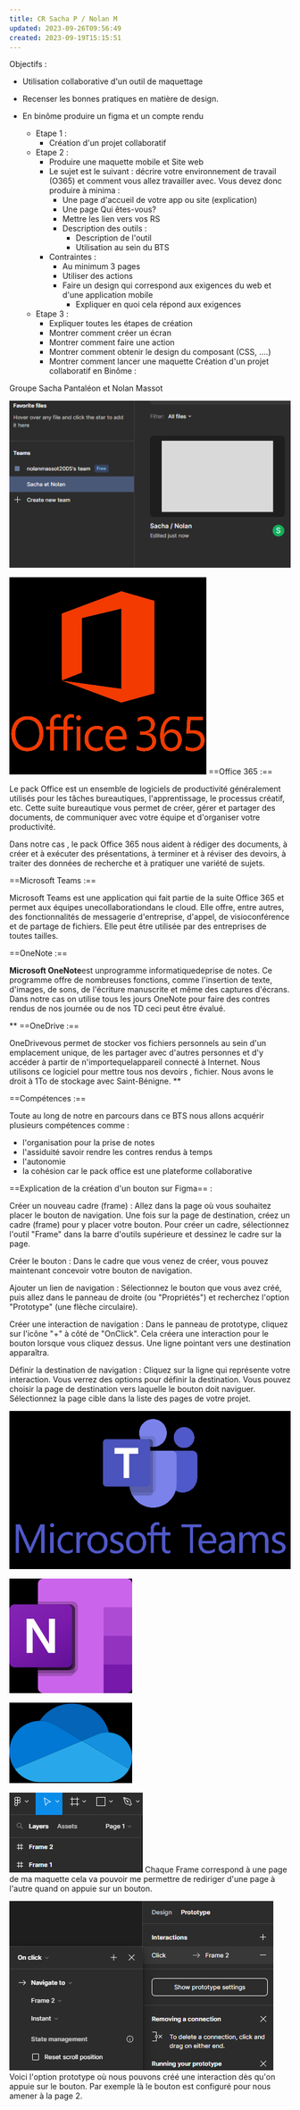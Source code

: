 ```yaml
---
title: CR Sacha P / Nolan M
updated: 2023-09-26T09:56:49
created: 2023-09-19T15:15:51
---
```


Objectifs :

- Utilisation collaborative d'un outil de maquettage
- Recenser les bonnes pratiques en matière de design.

- En binôme produire un figma et un compte rendu
  - Etape 1 :
    - Création d'un projet collaboratif
  - Etape 2 :
    - Produire une maquette mobile et Site web
    - Le sujet est le suivant : décrire votre environnement de travail (O365) et comment vous allez travailler avec. Vous devez donc produire à minima :
      - Une page d'accueil de votre app ou site (explication)
      - Une page Qui êtes-vous?
      - Mettre les lien vers vos RS
      - Description des outils :
        - Description de l'outil
        - Utilisation au sein du BTS
    - Contraintes :
      - Au minimum 3 pages
      - Utiliser des actions
      - Faire un design qui correspond aux exigences du web et d'une application mobile
        - Expliquer en quoi cela répond aux exigences
  - Etape 3 :
    - Expliquer toutes les étapes de création
    - Montrer comment créer un écran
    - Montrer comment faire une action
    - Montrer comment obtenir le design du composant (CSS, ….)
    - Montrer comment lancer une maquette
Création d'un projet collaboratif en Binôme :

Groupe Sacha Pantaléon et Nolan Massot

![image1](resources/ff0d9db893eb4faf98353a7a9fb2ed39.png)

![image2](resources/544b5774fade42aa809dbd68f25b1ff2.png)
==Office 365 :==

Le pack Office est un ensemble de logiciels de productivité généralement utilisés pour les tâches bureautiques, l'apprentissage, le processus créatif, etc. Cette suite bureautique vous permet de créer, gérer et partager des documents, de communiquer avec votre équipe et d'organiser votre productivité.

Dans notre cas , le pack Office 365 nous aident à rédiger des documents, à créer et à exécuter des présentations, à terminer et à réviser des devoirs, à traiter des données de recherche et à pratiquer une variété de sujets.

==Microsoft Teams :==

Microsoft Teams est une application qui fait partie de la suite Office 365 et permet aux équipes unecollaborationdans le cloud. Elle offre, entre autres, des fonctionnalités de messagerie d'entreprise, d'appel, de visioconférence et de partage de fichiers. Elle peut être utilisée par des entreprises de toutes tailles.

==OneNote :==

**Microsoft OneNote**est unprogramme informatiquedeprise de notes. Ce programme offre de nombreuses fonctions, comme l'insertion de texte, d'images, de sons, de l'écriture manuscrite et même des captures d'écrans. Dans notre cas on utilise tous les jours OneNote pour faire des contres rendus de nos journée ou de nos TD ceci peut être évalué.

**
==OneDrive :==

OneDrivevous permet de stocker vos fichiers personnels au sein d'un emplacement unique, de les partager avec d'autres personnes et d'y accéder à partir de n'importequelappareil connecté à Internet.
Nous utilisons ce logiciel pour mettre tous nos devoirs , fichier. Nous avons le droit à 1To de stockage avec Saint-Bénigne.
**

==Compétences :==

Toute au long de notre en parcours dans ce BTS nous allons acquérir plusieurs compétences comme :

- l'organisation pour la prise de notes
- l'assiduité savoir rendre les contres rendus à temps
- l'autonomie
- la cohésion car le pack office est une plateforme collaborative

==Explication de la création d'un bouton sur Figma== :  

  
Créer un nouveau cadre (frame) : Allez dans la page où vous souhaitez placer le bouton de navigation. Une fois sur la page de destination, créez un cadre (frame) pour y placer votre bouton. Pour créer un cadre, sélectionnez l'outil "Frame" dans la barre d'outils supérieure et dessinez le cadre sur la page.  

Créer le bouton : Dans le cadre que vous venez de créer, vous pouvez maintenant concevoir votre bouton de navigation.  

Ajouter un lien de navigation : Sélectionnez le bouton que vous avez créé, puis allez dans le panneau de droite (ou "Propriétés") et recherchez l'option "Prototype" (une flèche circulaire).  

Créer une interaction de navigation : Dans le panneau de prototype, cliquez sur l'icône "+" à côté de "OnClick". Cela créera une interaction pour le bouton lorsque vous cliquez dessus. Une ligne pointant vers une destination apparaîtra.  

Définir la destination de navigation : Cliquez sur la ligne qui représente votre interaction. Vous verrez des options pour définir la destination. Vous pouvez choisir la page de destination vers laquelle le bouton doit naviguer. Sélectionnez la page cible dans la liste des pages de votre projet.

![image3](resources/96a37f71f0f444458c46673dcc081ead.png)

![image4](resources/b95a4a04e49f449ca8b200aa2b2ce1fb.png)

![image5](resources/8baf9b913e9d46f4af56e5d34f3d94b4.png)

![image6](resources/5a827e1814da41f2a0ee06b2d8955339.png)
Chaque Frame correspond à une page de ma maquette cela va pouvoir me permettre de rediriger d'une page à l'autre quand on appuie sur un bouton.

![image7](resources/b2c777e75ae54a7d8710771f3166a359.png)
Voici l'option prototype où nous pouvons créé une interaction dès qu'on appuie sur le bouton.
Par exemple là le bouton est configuré pour nous amener à la page 2.
